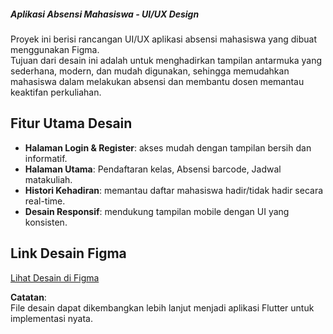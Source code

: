 ##### Aplikasi Absensi Mahasiswa - UI/UX Design #####

Proyek ini berisi rancangan UI/UX aplikasi absensi mahasiswa yang dibuat menggunakan Figma.  
Tujuan dari desain ini adalah untuk menghadirkan tampilan antarmuka yang sederhana, modern, dan mudah digunakan, sehingga memudahkan mahasiswa dalam melakukan absensi dan membantu dosen memantau keaktifan perkuliahan.

## Fitur Utama Desain ##
- **Halaman Login & Register**: akses mudah dengan tampilan bersih dan informatif.  
- **Halaman Utama**: Pendaftaran kelas, Absensi barcode, Jadwal matakuliah.
- **Histori Kehadiran**: memantau daftar mahasiswa hadir/tidak hadir secara real-time.   
- **Desain Responsif**: mendukung tampilan mobile dengan UI yang konsisten.

## Link Desain Figma ##
[Lihat Desain di Figma](https://www.figma.com/design/Wqso0aiGQZgXYtm6mgeCdl/Aplikasi-Absensi-Mahasiswa?node-id=0-1&t=OZ6sjtZgZupBc4dg-1)

**Catatan**:  
File desain dapat dikembangkan lebih lanjut menjadi aplikasi Flutter untuk implementasi nyata.  

